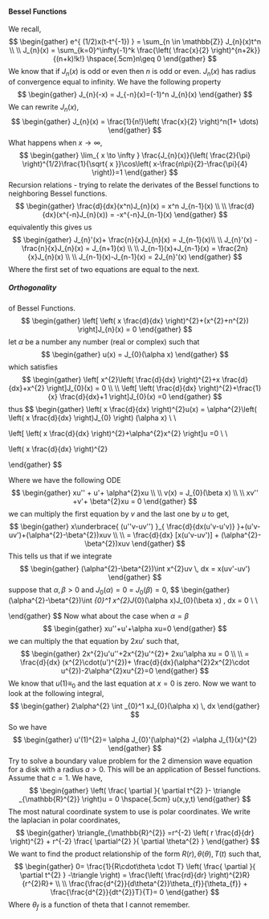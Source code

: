 #### Bessel Functions
We recall, 
$$
\begin{gather}
e^{ (1/2)x(t-t^{-1}) } = \sum_{n \in \mathbb{Z}} J_{n}(x)t^n \\ \\ 
J_{n}(x) =  \sum_{k=0}^\infty(-1)^k \frac{\left( \frac{x}{2} \right)^{n+2k}}{(n+k)!k!} \hspace{.5cm}n\geq 0
\end{gather}
$$
We know that if $J_{n}(x)$ is odd or even then $n$ is odd or even. $J_{n}(x)$ has radius of convergence equal to infinity. We have the following property
$$
\begin{gather}
J_{n}(-x) = J_{-n}(x)=(-1)^n J_{n}(x)
\end{gather}
$$
We can rewrite $J_{n}(x)$, 
$$
\begin{gather}
J_{n}(x) = \frac{1}{n!}\left( \frac{x}{2} \right)^n(1+ \dots)
\end{gather}
$$
What happens when $x\rightarrow\infty$, 
$$
\begin{gather}
\lim_{ x \to \infty } \frac{J_{n}(x)}{\left( \frac{2}{\pi} \right)^{1/2}\frac{1}{\sqrt{ x }}\cos\left( x-\frac{n\pi}{2}-\frac{\pi}{4} \right)}=1
\end{gather}
$$
Recursion relations - trying to relate the derivates of the Bessel functions to neighboring Bessel functions. 
$$
\begin{gather}
\frac{d}{dx}(x^n)J_{n}(x) = x^n J_{n-1}(x) \\ \\ 
\frac{d}{dx}(x^{-n}J_{n}(x)) = -x^{-n}J_{n-1}(x)
\end{gather}
$$
equivalently this gives us
$$
\begin{gather}
J_{n}'(x)+ \frac{n}{x}J_{n}(x) = J_{n-1}(x)\\ \\ 
J_{n}'(x) - \frac{n}{x}J_{n}(x) = J_{n+1}(x)  \\ \\ 
J_{n-1}(x)+J_{n-1}(x) = \frac{2n}{x}J_{n}(x) \\ \\
J_{n-1}(x)-J_{n-1}(x) = 2J_{n}'(x)
\end{gather} 
$$
Where the first set of two equations are equal to the next. 

##### Orthogonality 
of Bessel Functions. 
$$
\begin{gather}
\left[ \left( x \frac{d}{dx} \right)^{2}+(x^{2}+n^{2}) \right]J_{n}(x) = 0
\end{gather}
$$
let $\alpha$ be a number any number (real or complex) such that 
$$
\begin{gather}
u(x) = J_{0}(\alpha x)
\end{gather}
$$
which satisfies 
$$
\begin{gather}
\left[ x^{2}\left( \frac{d}{dx} \right)^{2}+x \frac{d}{dx}+x^{2} \right]J_{0}(x) = 0 \\ \\ 
\left[ \left( \frac{d}{dx} \right)^{2}+\frac{1}{x} \frac{d}{dx}+1 \right]J_{0}(x) =0 
\end{gather}
$$
thus
$$
\begin{gather}
\left( x \frac{d}{dx} \right)^{2}u(x) = \alpha^{2}\left( \left( x \frac{d}{dx} \right)J_{0} \right) (\alpha x) \\ \\ 

\left[ \left( x \frac{d}{dx} \right)^{2}+\alpha^{2}x^{2} \right]u =0 \\ \\ 

\left( x \frac{d}{dx} \right)^{2}

\end{gather}
$$

Where we have the following ODE
$$
\begin{gather}
xu'' + u'+ \alpha^{2}xu \\ \\ 
v(x)  = J_{0}(\beta x) \\ \\ 
xv'' +v'+ \beta^{2}xu = 0
\end{gather}
$$
we can multiply the first equation by $v$ and the last one by $u$ to get, 
$$
\begin{gather}
x\underbrace{ (u''v-uv'') }_{ \frac{d}{dx(u'v-u'v)} }+(u'v-uv')+(\alpha^{2}-\beta^{2})xuv \\ \\ 
= \frac{d}{dx} [x(u'v-uv')] + (\alpha^{2}-\beta^{2})xuv
\end{gather}
$$
This tells us that if we integrate 
$$
\begin{gather}
(\alpha^{2}-\beta^{2})\int x^{2}uv \, dx = x(uv'-uv') 
\end{gather}
$$
suppose that $\alpha,\beta>0$ and $J_{0}(\alpha)=0$ = $J_{0}(\beta)=0$, 
$$
\begin{gather}
(\alpha^{2}-\beta^{2})\int _{0}^1 x^{2}J_{0}(\alpha x)J_{0}(\beta x) \, dx = 0 \\ \\ 


\end{gather}
$$
Now what about the case when $\alpha=\beta$ 
$$
\begin{gather}
xu''+u'+\alpha xu=0
\end{gather}
$$
we can multiply the that equation by $2xu'$ such that, 
$$
\begin{gather}
2x^{2}u'u''+2x^{2}u'^{2}+ 2xu'\alpha xu = 0 \\ \\ 
= \frac{d}{dx} (x^{2}\cdot(u')^{2})+ \frac{d}{dx}(\alpha^{2}2x^{2}\cdot u^{2})-2\alpha^{2}xu^{2}=0
\end{gather}
$$
We know that $u(1)\equiv_{0}$ and the last equation at $x=0$ is zero. Now we want to look at the following integral, 
$$
\begin{gather}
2\alpha^{2} \int _{0}^1 xJ_{0}(\alpha x) \, dx 
\end{gather}
$$
So we have 
$$
\begin{gather}
u'(1)^{2}= \alpha J_{0}'(\alpha)^{2} =\alpha J_{1}(x)^{2}
\end{gather}
$$
Try to solve a boundary value problem for the 2 dimension wave equation for a disk with a radius $a>0$. This will be an application of Bessel functions. Assume that $c=1$. We have, 
$$
\begin{gather}
\left( \frac{ \partial  }{ \partial t^{2} }- \triangle _{\mathbb{R}^{2}}  \right)u = 0 \hspace{.5cm} u(x,y,t)
\end{gather}
$$
The most natural coordinate system to use is polar coordinates. We write the laplacian in polar coordinates, 
$$
\begin{gather}
\triangle_{\mathbb{R}^{2}} =r^{-2} \left( r \frac{d}{dr} \right)^{2} + r^{-2} \frac{ \partial^{2} }{ \partial \theta^{2} } 
\end{gather}
$$
We want to find the product relationship of the form $R(r),\theta(\theta),T(t)$ such that, 
$$
\begin{gather}
0= \frac{1}{R\cdot\theta \cdot T} \left( \frac{ \partial  }{ \partial t^{2} } -\triangle \right) = \frac{\left( \frac{rd}{dr} \right)^{2}R}{r^{2}R}+ \\ \\ 
\frac{\frac{d^{2}}{d\theta^{2}}\theta_{f}}{\theta_{f}} + \frac{\frac{d^{2}}{dt^{2}}T}{T}= 0
\end{gather}
$$
Where $\theta_{f}$ is a function of theta that I cannot remember. 
